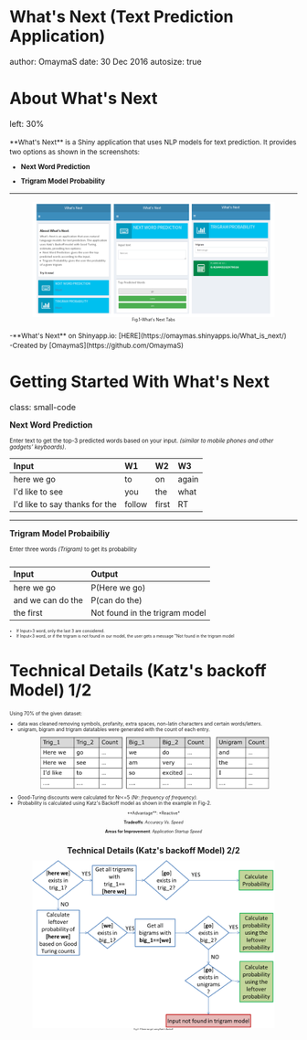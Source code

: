 What's Next (Text Prediction Application)
========================================================
author: OmaymaS
date: 30 Dec 2016
autosize: true


About What's Next
========================================================
left: 30%

<small>
**What's Next** is a Shiny application that uses NLP models for text prediction. It provides two options as shown in the screenshots:

- **Next Word Prediction**

- **Trigram Model Probability**



</small>

***
<figure >
<img src="pres_img/Shiny_Demo.png" align="center" alt="Drawing" style="width: 800px;"/>
<center>
<figcaption style="font-size: 0.5em;">Fig.1-What's Next Tabs</figcaption>
</center>
</figure>

<small>
-**What's Next** on Shinyapp.io: [HERE](https://omaymas.shinyapps.io/What_is_next/) <br>
-Created by [OmaymaS](https://github.com/OmaymaS)
</small>


Getting Started With What's Next
========================================================
class: small-code

**Next Word Prediction**

<div style="font-size: 0.7em;">Enter text to get the top-3 predicted words based on your input.<i> (similar to mobile phones and other gadgets' keyboards)</i>.

</div>



|Input                          |W1     |W2    |W3    |
|:------------------------------|:------|:-----|:-----|
|here we go                     |to     |on    |again |
|I'd like to see                |you    |the   |what  |
|I'd like to say thanks for the |follow |first |RT    |

***
**Trigram Model Probaibiliy**

<div style="font-size: 0.7em;">Enter three words <i>(Trigram)</i> to get its probability <br><br>

 </div>



|Input             |Output                         |
|:-----------------|:------------------------------|
|here we go        |P(Here we go)                  |
|and we can do the |P(can do the)                  |
|the first         |Not found in the trigram model |


<ul style="font-size: 0.5em;" >
<li >If Input>3 word, only the last 3 are considered.</li>
<li> If Input<3 word, or if the trigram is not found in our model, the user gets a message "Not found in the trigram model</li>
</ul>


Technical Details (Katz's backoff Model) 1/2
========================================================


<div style="font-size: 0.60em;">

Using 70% of the given dataset: <br>


<ul >
<li >data was cleaned removing symbols, profanity, extra spaces, non-latin characters and certain words/letters.</li>
<li >unigram, bigram and trigram datatables were generated with the count of each entry.</li>

<figure >
<img src="pres_img/Tables.png" align="center" alt="Drawing" style="width: 400px;"/>
</figure>

<li> Good-Turing discounts were calculated for Nr<=5 <i>(Nr: frequency of frequency).</i> </li>
<li> Probability is calculated using Katz's Backoff model as shown in the example in Fig-2.</li>
</ul>

</div>

<div style="font-size: 0.50em;" align=center>
**Advantage**: *Reactive*

**Tradeoffs**: *Accuracy  Vs. Speed*

**Areas for Improvement**:  *Application Startup Speed*

<div>



Technical Details (Katz's backoff Model) 2/2
========================================================

<figure align="center">
<img src="pres_img/KatzBackoff.png" align="center" style="width: 800px;"/>
<center>
<figcaption style="font-size: 0.5em;">Fig.2- P(here we go) using Katz's Backoff</figcaption>
</center>
</figure>


